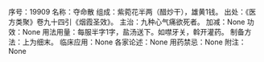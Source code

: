 序号：19909
名称：夺命散
组成：紫菀花半两（醋炒干），雄黄1钱。
出处：《医方类聚》卷九十四引《烟霞圣效》。
主治：九种心气痛欲死者。
加减：None
功效：None
用法用量：每服半字1字，盐汤送下。如噤牙关，斡开灌药。
制备方法：上为细末。
临床应用：None
各家论述：None
用药禁忌：None
附注：None

